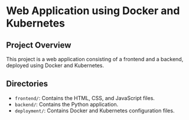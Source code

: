 # Web Application using Docker and Kubernetes

## Project Overview
This project is a web application consisting of a frontend and a backend, deployed using Docker and Kubernetes.

## Directories
- `frontend/`: Contains the HTML, CSS, and JavaScript files.
- `backend/`: Contains the Python application.
- `deployment/`: Contains Docker and Kubernetes configuration files.
